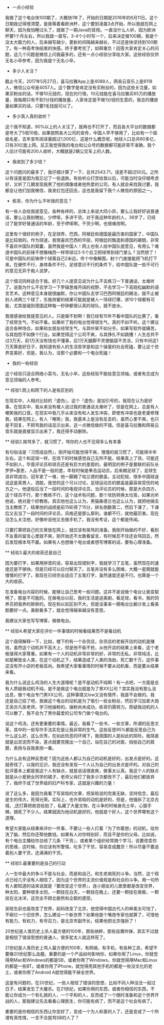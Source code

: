 * 一点小经验

我做了这个电台快100期了，大概快1年了，开始的日期是2016年的6月11日。这个日期我记得很清楚，是我等着看欧洲杯，这个要到凌晨3点开始，所以我就在网上聊天，因为我怕睡过头了，就做了一期Java的音频。一直没什么人听，因为欧洲杯要1个月左右，所以我就一直写，3-4个小时写一个，后来决定做100期，我是个没太大毅力的人，后来越写越少，更新的间隔越来越长，不过还是快坚持到100期了。有一种高考快结束的快感。终于要考完了，如释重负！回答大家肯定关心的问题，这几个问题是微信上问我最多的，还有一点小经验分享给大家。这些经验仅供无名小卒参考，因为我是个无名小卒。

* 多少人关注？

截止今天，2017年5月27日，喜马拉雅App上是4089人，网易云音乐上是8118人，微信公众号是4057人。这个数字是肯定没有买粉丝的，因为这些关注量，如果买粉丝的话，不够10元钱的，现在的行情，10元钱能在喜马拉雅买65万的播放量，我每期只有不到1分钱的播放量，人家肯定是不做1分钱的生意的，我总的播放量如果买的话，只要1毛钱就可以了。

* 多少真人真的收听？

这个我不知道，90%以上的人关注了，就再也不打开了，而且各大平台的数据都是夸大了5倍10倍，如果按照各大公司的宣传，中国人早不够用了，比如有一个超级名星，去年宣布阅读量超过1,000亿，这是什么概念呢，地球人口总共60多亿，只有30亿能上网。反正我觉得我的电台和公众号的数据都可能非常不准确，我个人估计可能有200人收听，大概就是2辆公交车上的人数。

* 我收到了多少钱？

这个问题问的最多了，我仔细计算了一下，总共2543.71，误差不超过50元。之所以有误差是因为我忘记了一些退款。有些听众打赏给我以后，可能当时没仔细考虑好，又听了几期发现我黑了他的偶像或者他热爱的公司，有人就会来找我讨要，我都会让他们加我微信，我发红包还回去，这也是我留下我个人微信的原因之一。

* 栋哥，你为什么不听我的意见？

有一些人会给我提意见，各种各样的，总体上来说大同小异，要么让我好好说普通话，要么让我别瞎扯，少啰嗦，多讲干货。对于我这种年龄的人，36岁了，已经过了能学好普通话的年龄，至于啰嗦啊，干货少啊，也很难改啊。

这里有个很好的例子，在足球界，巴西，阿根廷和德国是最历害的国家了，中国队是比较弱的。作为球迷，我很喜欢巴西的华丽，阿根廷的飘逸和德国的硬朗，非常不喜欢中国队的窝囊，虽然我是中国人！网上也有人给中国队提意见，有用么？难道中国队的前锋不想像梅西一样带球过3-5个后卫把球带到球门里么？当然想了！可是中国队的前锋停个球离自己2米远，传个中像解围，射个门直接能把飞机打下来。在硬件不行，身体条件不行，足球意识不行的条件下，给中国队提一些不可行的意见无异于痴人说梦。

这个情况同样适合于我。好几个人提意见说为什么不去练习一下普通话，太难听了。说我为什么不去学习一下罗辑思维开阔的视野，不去学习一下高晓松幽默的语言艺术。这种意见本身就很幽默，你让中国队去学习巴西阿根廷的踢法，就不止被别人进两三个球了，东施效颦的结果可能就是被人一场球打爆，进10个球都有可能，尤其是碰到德国这种每一秒钟都很认真的球队，就不放水。

我很感谢给我提意见的人，只是做不到啊！我已经有15年不看中国队的比赛了，看了经常生气，不如不看。如果听了我的电台觉得很生气，真的不如不听。这个建议适合各种场合。如果和女朋友经常生气，与其吵架不如分手。如果写软件就痛苦，与其抱怨不如换个行业。如果觉得这个公司不爽，与其挣扎不如跳槽！人生总共不过3万天，前1万天没有钱也不懂事，后1万天腿脚不灵便脑袋不灵活，只有中间这1万天算是好日子，我知道有些人的生活哲学是和这个操蛋的社会死磕，要让这个世界变美好，但是，我认为，没那个必要和一个电台死磕！

* 我的一些经验

这个经验只适合网络小菜鸟，无名小卒，这些经验不能给意见领袖，或者有志成为意见领袖的人参考。

** 经验1.网上和网下的人是有区别的

在现实中，人相对比较的『虚伪』，这个『虚伪』是加引号的，我现在认为是好事。在现实中，我从来没有被人说过我的普通话太难听了，但是在网上，总是有人嘲笑我的口音。在现实中我几乎从来没有和人发生冲突，即使有冲突也是老婆修理我，结果在网上，有人『嘲笑』我，我基本上是没有反击的，虽然心里不爽，也只是不回复，不把骂我的话显示出来，这一点微信做的不错。但是喜马拉雅和网易云音乐就是直接显示出来了，我还得手动删除。

** 经验2.挨骂多了，就习惯了，骂你的人也不见得多么有本事

有句俗话是『习惯成自然』，刚开始可能觉得不爽，慢慢的就习惯了，可能得半年左右。这个和足球一样，在场下的时候感觉自己无所不能，结果真上了场，可能还不如别人，毕竟评论员和球员还是有巨大的差距的。最明显的例子是曼联的前队长罗伊•基恩，人品不是一般的差，年轻时候是拳击运动员，后来踢足球了，足球生涯非常成功，冠军拿了一堆，他一脚踢了哈兰德的膝盖，主动犯规，很多中国球迷说这是真男人，洒脱，我觉的这个可以讨论，足球运动员的膝盖是最容易受伤的地方之一。他退役后当了一段时间的电视评论员，当评论员的时候，那是大杀四方，这个球员不行，那个教练不行，这个战术有问题，那个攻防转换太垃圾，如果光听他说，绝对是个好教练。其实他也这么认为，黑猫桑德兰也这么认为，就把他搞去当主教练了，结果他的战绩是前15轮得了15分，排名倒数第二，然后下课了，下课后又去当了一段时间的评论员，风格还是那么犀利，谁都不行，就他最历害。现在没怎么关注他，好像听说他又去做手机了。我没有考证，这个都是传闻。

只要打算把自己的文章放在网上，就应该有挨骂的准备。我刚开始做的不好，看到不友善的留言心里就不爽，刚开始还不太敢看留言，有时候忍不住还会骂回去，然后发现根本骂不赢。如果有人也想做个电台或者想写博客的话，要有心理准备。

** 经验3.最大的收获还是自己

因为要打字，如果用拼音的话，容易出现错别字，我就学习了五笔，虽然现在的速度还是不够快，但是已经可以应付聊天了。五笔并没有多么困难，大概一星期就能慢慢的打字了。我现在已经完全适应了五笔打字，虽然速度还是不行。也算是一个大的收获。

在准备电台内容的时候，能够让自己思考一些问题。这并不是说做个电台让我变聪明了，那是不可能的。在做电台以前，我的生活是追美剧，看足球，看书，我的饲养员把我养的胖胖的。现在和以前区别不大，但是没事来一期电台比躺沙发上看美剧要好一点。美剧看多了，就会觉得越来越没有意思。

我建议大家也写写博客，做做电台。

** 经验4.希望大家在评价一件事情的时候看结果而不是看动机

这个我得解释一下，比如，楼下的有一个杂货店，杂货店的老板开店的动机是赚钱，虽然这个动机并不高大上，但是他不偷不抢，从他开店的结果上来看，这个老板值得大家尊重。如果有一个人的动机非常非常的好，非常的无私，非常纯洁，比如是解放全人类，在这个动机之下，结果造成了人类的浩劫，死亡数千万，这件事这没有开小店的老板高尚。我希望大家看事情的时候不要从动机看，而是要从结果来看。

我为什么说这么鸡汤的人生大道理呢？是不是动机不纯啊！有一点吧，一方面是总有人质疑我动机不纯，是不是做这个电台就是为了黑XX公司？其实我没有那么没出息，做个电台专门黑XX公司，这种事情又low又没有情怀，我是不会做的。我还是自己招了吧，我做这个电台的动机是为了吸引一些女粉丝，然后学习加拿大炮王吴亦凡吴老师，学习他操粉的。操粉尚未成功，栋哥仍需努力。质疑我动机的人可以散了，我不会为了黑你最爱的公司专门做个电台的。

说这个鸡汤，还有更重要的事情。最近，我看了一些书，一些文章，所谓的反思文革。其中的一些写作手法实在是让我非常的生气。这些反思95%都是反思自己为什么这么好，这么优秀，在如此险恶的环境下，我周围的人是如此的阴险，我简直就是出淤泥而不染，差点就要克隆出一个自己，站在自己的对面，拍拍自己的肩膀，表扬与自我表扬一番。

为什么会有这种反思呢？因为这些人都认为自己的动机是好的，出发点是好的。这就奇怪了，以我的见识，我还没有发现一个人认为自己的出发点是坏的。对自己的批评基本上都是我这个人有缺点，就是说话很直爽，做事太认真。我这个人的缺点就是从小爱掀女同学的裙子，老师父母打了我多少次都改不了，最后他们都放弃了，我终于成了世界级的妇产科专家，这就是兴趣的力量！

说了这么多，是因为我看了写吴晗的文章，把吴晗说的完美无缺，坚持信念，最后是生的伟大，死得光荣。实际上，也许吴晗的动机是好的，但是，他强拆了北京古城，,还打算把故宫给拍了，私藏了大量文物，在斗争的时候身先士卒，心狠手辣，搞死了不少人。结果就因为他动机是好的，他就是个好人，这个世界哪有这个道理。

希望大家能从结果来评价一件事，不要让一些人打着『为了你着想』的动机，给你洗了脑，然后你还帮他数钱。如果有人对你特别好，而且不是你的父母，比如说，有个电台主播给你总结了几条『干货』，或者某个组织经常搞个学习，说要改变你的思维，这时候，你应该有所警惕，吃多了干货，容易变成蠢货！所以尽量不要追着别人要干货，还满满的干货。

** 经验5.最重要的是自己的行动

人一生中最大的争斗不是与社会，而是和自己，和生老病死的斗争。当然，这个观点已经几乎没有人相信了。因为这个世界的主流价值观是和社会的斗争。用一句所有人都知道的话来说就是『要改变这个世界』，连小朋友的儿歌里都是改变世界，种太阳，要种很多太阳，一颗挂在白天，一颗挂在晚上，还要一颗挂在南极，一颗挂在北冰洋，这完全不顾北极熊和企鹅的感受。

吴晗生前也是改变了世界，起码改变了北京，他觉得中国古代人的审美太可怕了，不砸烂一个旧世界，怎么建设一个新世界？如果他是个嘴炮专家也就算了，可惜他有能力，有权力，有号召力，是北京市副市长，结果他把北京强拆了！

20世纪是人类历史上杀人最方便的100年，那些纳粹，那些自爆炸弹，其实不过就是相信了错误思想的普通人，很多犹太人就这样死了。

21世纪是人类历史上骂人最方便的100年，有网络，有手机，有各种工具，希望不要像20世纪那么血腥。重要的是一个产品如何影响你，如果你用了Linux，你就觉得用Mac和Windows的都是SB，或者你用了Windows，你就觉得用Mac和Linux的都是一些BT。或者你用了iPhone，就觉得用其他手机的都是一些没文化的老土，或者你用了Android A就觉得能干掉全世界。

这是有问题的，在20世纪，一些人相信了错误的思想，比如不同人种没法一起过日子，结果发生了大屠杀。在21世纪，如果你用的东西，或者你相信的东西，不能让你成为一个有礼貌的人，一个平和的人，反而成了一个随时准备和这个世界开战的人，那我建议先去看看心理医生，你可能有病了，而不是这个社会有病了。

重要的是你相信的东西让你变好了，变成一个为人和善的人了，还是变成了一个所谓有真性情，一言不合就骂SB的人了？
